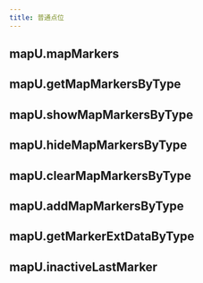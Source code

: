 ```yaml
---
title: 普通点位
---
```


## mapU.mapMarkers

## mapU.getMapMarkersByType

## mapU.showMapMarkersByType

## mapU.hideMapMarkersByType

## mapU.clearMapMarkersByType

## mapU.addMapMarkersByType

## mapU.getMarkerExtDataByType

## mapU.inactiveLastMarker